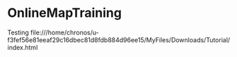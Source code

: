 # OnlineMapTraining
Testing
file:///home/chronos/u-f3fef56e81eeaf29c16dbec81d8fdb884d96ee15/MyFiles/Downloads/Tutorial/index.html
